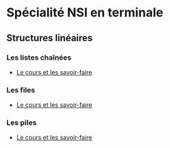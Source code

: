 # Spécialité NSI en terminale

## Structures linéaires
### Les listes chaînées
- [Le cours et les savoir-faire](nsi_t_ch3.pdf)

### Les files
- [Le cours et les savoir-faire](nsi_t_file.pdf)

### Les piles
- [Le cours et les savoir-faire](nsi_t_pile.pdf)
